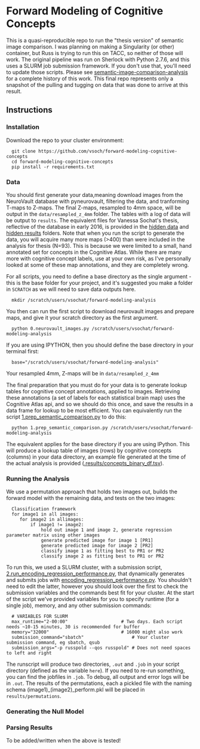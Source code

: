 # Forward Modeling of Cognitive Concepts

This is a quasi-reproducible repo to run the "thesis version" of semantic image comparison. I was planning on making a Singularity (or other) container, but Russ is trying to run this on TACC, so neither of those will work. The original pipeline was run on Sherlock with Python 2.7.6, and this uses a SLURM job submission framework. If you don't use that, you'll need to update those scripts. Please see [semantic-image-comparison-analysis](https://github.com/vsoch/semantic-image-comparison/blob/master/SUMMARY.md) for a complete history of this work. This final repo represents only a snapshot of the pulling and tugging on data that was done to arrive at this result.

## Instructions

### Installation

Download the repo to your cluster environment:

      git clone https://github.com/vsoch/forward-modeling-cognitive-concepts
      cd forward-modeling-cognitive-concepts
      pip install -r requirements.txt

### Data

You should first generate your data,meaning download images from the NeuroVault database with pyneurovault, filtering the data, and tranforming T-maps to Z-maps. The final Z-maps, resampled to 4mm space, will be output in the `data/resampled_z_4mm` folder. The tables with a log of data will be output to `results`. The equivalent files for Vanessa Sochat's thesis, reflective of the database in early 2016, is provided in the [hidden data](.data) and [hidden results](.results) folders. Note that when you run the script to generate the data, you will acquire many more maps (>400) than were included in the analysis for thesis (N=93). This is because we were limited to a small, hand annotated set for concepts in the Cognitive Atlas. While there are many more with cognitive concept labels, use at your own risk, as I've personally looked at some of these map annotations, and they are completely wrong.

For all scripts, you need to define a base directory as the single argument - this is the base folder for your project, and it's suggested you make a folder in `SCRATCH` as we will need to save data outputs here.

      mkdir /scratch/users/vsochat/forward-modeling-analysis
      
You then can run the first script to download neurovault images and prepare maps, and give it your scratch directory as the first argument.

      python 0.neurovault_images.py /scratch/users/vsochat/forward-modeling-analysis

If you are using IPYTHON, then you should define the base directory in your terminal first:

      base="/scratch/users/vsochat/forward-modeling-analysis"

Your resampled 4mm, Z-maps will be in `data/resampled_z_4mm`

The final preparation that you must do for your data is to generate lookup tables for cognitive concept annotations, applied to images. Retrieving these annotations (a set of labels for each statistical brain map) uses the Cognitive Atlas api, and so we should do this once, and save the results in a data frame for lookup to be most efficient. You can equivalently run the script [1.prep_semantic_comparison.py](1.prep_semantic_comparison.py) to do this:

      python 1.prep_semantic_comparison.py /scratch/users/vsochat/forward-modeling-analysis

The equivalent applies for the base directory if you are using IPython. This will produce a lookup table of images (rows) by cognitive concepts (columns) in your data directory, an example file generated at the time of the actual analysis is provided ([.results/concepts_binary_df.tsv](.results/concepts_binary_df.tsv)).

### Running the Analysis
We use a permutation approach that holds two images out, builds the forward model with the remaining data, and tests on the two images:

      Classification framework
      for image1 in all images:
         for image2 in allimages:
             if image1 != image2:
                 hold out image 1 and image 2, generate regression parameter matrix using other images
                 generate predicted image for image 1 [PR1]
                 generate predicted image for image 2 [PR2]
                 classify image 1 as fitting best to PR1 or PR2
                 classify image 2 as fitting best to PR1 or PR2

To run this, we used a SLURM cluster, with a submission script, [2.run_encoding_regression_performance.py](2.run_encoding_regression_performance.py), that dynamically generates and submits jobs with [encoding_regression_performance.py](encoding_regression_performance.py). You shouldn't need to edit the latter, however you should look over the first to check the submission variables and the commands best fit for your cluster. At the start of the script we've provided variables for you to specify runtime (for a single job), memory, and any other submission commands:

      # VARIABLES FOR SLURM
      max_runtime="2-00:00"                    # Two days. Each script needs ~10-15 minutes, 30 is recommended for buffer
      memory="32000"                           # 16000 might also work
      submission_command="sbatch"                  # Your cluster submission command, eg sbatch, qsub
      submission_args="-p russpold --qos russpold" # Does not need spaces to left and right

The runscript will produce two directories, `.out` and `.job` in your script directory (defined as the variable `here`). If you need to re-run something, you can find the jobfiles in `.job`. To debug, all output and error logs will be in `.out`. The results of the permutations, each a pickled file with the naming schema (image1)_(image2)_perform.pkl will be placed in `results/permutations`.

### Generating the Null Model

### Parsing Results

To be added/written when the above is tested!

